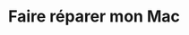 ---
title: "Faire réparer mon Mac"
layout: 'layouts/reparation.njk'
permalink: "prise-en-charge/"
jsfile: ["../js/reparation-form.js", "../js/navbarmanagement.js" ]
---